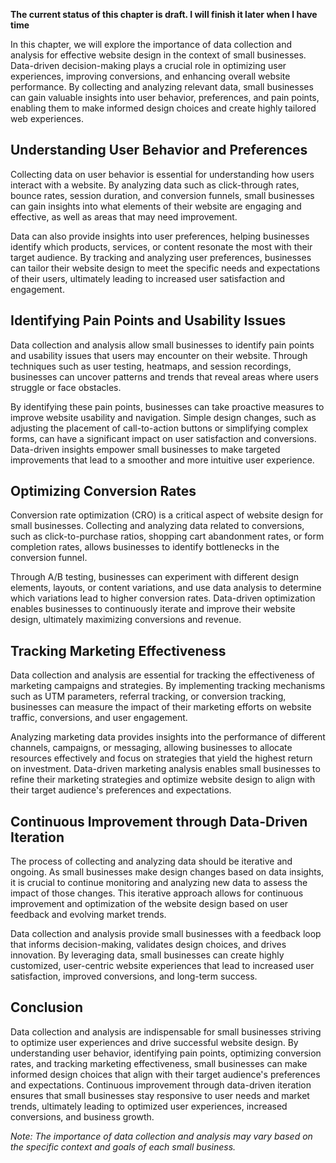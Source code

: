 **The current status of this chapter is draft. I will finish it later when I have time**

In this chapter, we will explore the importance of data collection and analysis for effective website design in the context of small businesses. Data-driven decision-making plays a crucial role in optimizing user experiences, improving conversions, and enhancing overall website performance. By collecting and analyzing relevant data, small businesses can gain valuable insights into user behavior, preferences, and pain points, enabling them to make informed design choices and create highly tailored web experiences.

**Understanding User Behavior and Preferences**
-----------------------------------------------

Collecting data on user behavior is essential for understanding how users interact with a website. By analyzing data such as click-through rates, bounce rates, session duration, and conversion funnels, small businesses can gain insights into what elements of their website are engaging and effective, as well as areas that may need improvement.

Data can also provide insights into user preferences, helping businesses identify which products, services, or content resonate the most with their target audience. By tracking and analyzing user preferences, businesses can tailor their website design to meet the specific needs and expectations of their users, ultimately leading to increased user satisfaction and engagement.

**Identifying Pain Points and Usability Issues**
------------------------------------------------

Data collection and analysis allow small businesses to identify pain points and usability issues that users may encounter on their website. Through techniques such as user testing, heatmaps, and session recordings, businesses can uncover patterns and trends that reveal areas where users struggle or face obstacles.

By identifying these pain points, businesses can take proactive measures to improve website usability and navigation. Simple design changes, such as adjusting the placement of call-to-action buttons or simplifying complex forms, can have a significant impact on user satisfaction and conversions. Data-driven insights empower small businesses to make targeted improvements that lead to a smoother and more intuitive user experience.

**Optimizing Conversion Rates**
-------------------------------

Conversion rate optimization (CRO) is a critical aspect of website design for small businesses. Collecting and analyzing data related to conversions, such as click-to-purchase ratios, shopping cart abandonment rates, or form completion rates, allows businesses to identify bottlenecks in the conversion funnel.

Through A/B testing, businesses can experiment with different design elements, layouts, or content variations, and use data analysis to determine which variations lead to higher conversion rates. Data-driven optimization enables businesses to continuously iterate and improve their website design, ultimately maximizing conversions and revenue.

**Tracking Marketing Effectiveness**
------------------------------------

Data collection and analysis are essential for tracking the effectiveness of marketing campaigns and strategies. By implementing tracking mechanisms such as UTM parameters, referral tracking, or conversion tracking, businesses can measure the impact of their marketing efforts on website traffic, conversions, and user engagement.

Analyzing marketing data provides insights into the performance of different channels, campaigns, or messaging, allowing businesses to allocate resources effectively and focus on strategies that yield the highest return on investment. Data-driven marketing analysis enables small businesses to refine their marketing strategies and optimize website design to align with their target audience's preferences and expectations.

**Continuous Improvement through Data-Driven Iteration**
--------------------------------------------------------

The process of collecting and analyzing data should be iterative and ongoing. As small businesses make design changes based on data insights, it is crucial to continue monitoring and analyzing new data to assess the impact of those changes. This iterative approach allows for continuous improvement and optimization of the website design based on user feedback and evolving market trends.

Data collection and analysis provide small businesses with a feedback loop that informs decision-making, validates design choices, and drives innovation. By leveraging data, small businesses can create highly customized, user-centric website experiences that lead to increased user satisfaction, improved conversions, and long-term success.

**Conclusion**
--------------

Data collection and analysis are indispensable for small businesses striving to optimize user experiences and drive successful website design. By understanding user behavior, identifying pain points, optimizing conversion rates, and tracking marketing effectiveness, small businesses can make informed design choices that align with their target audience's preferences and expectations. Continuous improvement through data-driven iteration ensures that small businesses stay responsive to user needs and market trends, ultimately leading to optimized user experiences, increased conversions, and business growth.

*Note: The importance of data collection and analysis may vary based on the specific context and goals of each small business.*

